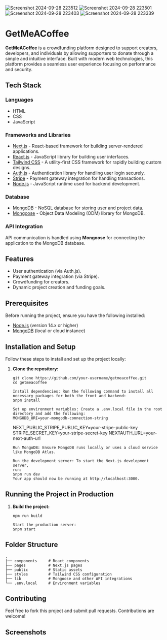 ![Screenshot 2024-09-28 223512](https://github.com/user-attachments/assets/a4479523-e9bc-4ac5-b6a2-a3feda7b85b9)
![Screenshot 2024-09-28 223501](https://github.com/user-attachments/assets/9cd79a53-0174-4f7a-a4cd-23ff37250bb0)
![Screenshot 2024-09-28 223403](https://github.com/user-attachments/assets/2148fb0d-a930-46e0-bd5d-4dda638c8f0b)
![Screenshot 2024-09-28 223339](https://github.com/user-attachments/assets/55bcfb4f-174c-4ba8-8286-f9076bac8d5d)

<!DOCTYPE html>
<html lang="en">
<head>
  <meta charset="UTF-8">
  <meta name="viewport" content="width=device-width, initial-scale=1.0">
  
</head>
<body>
  <h1>GetMeACoffee</h1>
  <p><strong>GetMeACoffee</strong> is a crowdfunding platform designed to support creators, developers, and individuals by allowing supporters to donate through a simple and intuitive interface. Built with modern web technologies, this platform provides a seamless user experience focusing on performance and security.</p>

  <h2>Tech Stack</h2>
  <h3>Languages</h3>
  <ul>
    <li>HTML</li>
    <li>CSS</li>
    <li>JavaScript</li>
  </ul>

  <h3>Frameworks and Libraries</h3>
  <ul>
    <li><a href="https://nextjs.org/" target="_blank">Next.js</a> - React-based framework for building server-rendered applications.</li>
    <li><a href="https://reactjs.org/" target="_blank">React.js</a> - JavaScript library for building user interfaces.</li>
    <li><a href="https://tailwindcss.com/" target="_blank">Tailwind CSS</a> - A utility-first CSS framework for rapidly building custom designs.</li>
    <li><a href="https://authjs.dev/" target="_blank">Auth.js</a> - Authentication library for handling user login securely.</li>
    <li><a href="https://stripe.com/" target="_blank">Stripe</a> - Payment gateway integration for handling transactions.</li>
    <li><a href="https://nodejs.org/" target="_blank">Node.js</a> - JavaScript runtime used for backend development.</li>
  </ul>

  <h3>Database</h3>
  <ul>
    <li><a href="https://www.mongodb.com/" target="_blank">MongoDB</a> - NoSQL database for storing user and project data.</li>
    <li><a href="https://mongoosejs.com/" target="_blank">Mongoose</a> - Object Data Modeling (ODM) library for MongoDB.</li>
  </ul>

  <h3>API Integration</h3>
  <p>API communication is handled using <strong>Mongoose</strong> for connecting the application to the MongoDB database.</p>

  <h2>Features</h2>
  <ul>
    <li>User authentication (via Auth.js).</li>
    <li>Payment gateway integration (via Stripe).</li>
    <li>Crowdfunding for creators.</li>
    <li>Dynamic project creation and funding goals.</li>
  </ul>

  <h2>Prerequisites</h2>
  <p>Before running the project, ensure you have the following installed:</p>
  <ul>
    <li><a href="https://nodejs.org/" target="_blank">Node.js</a> (version 14.x or higher)</li>
    <li><a href="https://www.mongodb.com/try/download/community" target="_blank">MongoDB</a> (local or cloud instance)</li>
  </ul>

  <h2>Installation and Setup</h2>
  <p>Follow these steps to install and set up the project locally:</p>

  <ol>
    <li><strong>Clone the repository:</strong></li>
    <pre><code>git clone https://github.com/your-username/getmeacoffee.git
cd getmeacoffee</code></pre>

    Install dependencies: Run the following command to install all necessary packages for both the front and backend:
    $npm install

    Set up environment variables: Create a .env.local file in the root directory and add the following:
    MONGODB_URI=your-mongodb-connection-string
NEXT_PUBLIC_STRIPE_PUBLIC_KEY=your-stripe-public-key
STRIPE_SECRET_KEY=your-stripe-secret-key
NEXTAUTH_URL=your-next-auth-url</code></pre>

    Run MongoDB: Ensure MongoDB runs locally or uses a cloud service like MongoDB Atlas.

    Run the development server: To start the Next.js development server,
    run:
    $npm run dev
    Your app should now be running at http://localhost:3000.
  </ol>

  <h2>Running the Project in Production</h2>
  <ol>
    <li><strong>Build the project:</strong></li>
    <pre><code>npm run build</code></pre>

    Start the production server:
    $npm start
  </ol>

  <h2>Folder Structure</h2>
  <pre><code>.
├── components     # React components
├── pages          # Next.js pages
├── public         # Static assets
├── styles         # Tailwind CSS configuration
├── lib            # Mongoose and other API integrations
└── .env.local     # Environment variables
</code></pre>

  <h2>Contributing</h2>
  <p>Feel free to fork this project and submit pull requests. Contributions are welcome!</p>
</body>
</html>

## Screenshots

